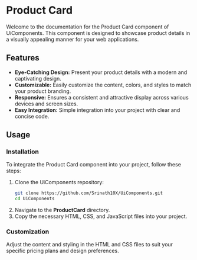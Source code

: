 # Product Card

Welcome to the documentation for the Product Card component of UiComponents. This component is designed to showcase product details in a visually appealing manner for your web applications.

## Features

- **Eye-Catching Design:** Present your product details with a modern and captivating design.
- **Customizable:** Easily customize the content, colors, and styles to match your product branding.
- **Responsive:** Ensures a consistent and attractive display across various devices and screen sizes.
- **Easy Integration:** Simple integration into your project with clear and concise code.

## Usage

### Installation

To integrate the Product Card component into your project, follow these steps:

1. Clone the UiComponents repository:
   ```bash
   git clone https://github.com/Srinath10X/UiComponents.git
   cd UiComponents
   ```
2. Navigate to the **ProductCard** directory.
3. Copy the necessary HTML, CSS, and JavaScript files into your project.

### Customization

Adjust the content and styling in the HTML and CSS files to suit your specific pricing plans and design preferences.
